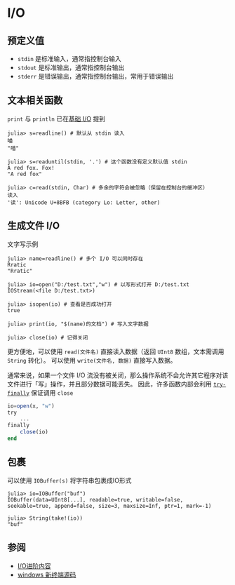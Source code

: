 # I/O
## 预定义值
- `stdin` 是标准输入，通常指控制台输入
- `stdout` 是标准输出，通常指控制台输出
- `stderr` 是错误输出，通常指控制台输出，常用于错误输出

## 文本相关函数
`print` 与 `println` 已在[基础 I/O](basicio.md) 提到
```julia-repl
julia> s=readline() # 默认从 stdin 读入
喵
"喵"

julia> s=readuntil(stdin, '.') # 这个函数没有定义默认值 stdin
A red fox. Fox!
"A red fox"

julia> c=read(stdin, Char) # 多余的字符会被忽略（保留在控制台的缓冲区）
读入
'读': Unicode U+8BFB (category Lo: Letter, other)
```

## 生成文件 I/O
文字写示例
```julia-repl
julia> name=readline() # 多个 I/O 可以同时存在
Rratic
"Rratic"

julia> io=open("D:/test.txt","w") # 以写形式打开 D:/test.txt
IOStream(<file D:/test.txt>)

julia> isopen(io) # 查看是否成功打开
true

julia> print(io, "$(name)的文档") # 写入文字数据

julia> close(io) # 记得关闭
```

更方便地，可以使用 `read(文件名)` 直接读入数据（返回 `UInt8` 数组，文本需调用 `String` 转化）。
可以使用 `write(文件名, 数据)` 直接写入数据。

通常来说，如果一个文件 I/O 流没有被关闭，那么操作系统不会允许其它程序对该文件进行「写」操作，并且部分数据可能丢失。
因此，许多函数内部会利用 [`try-finally`](error.md#finally) 保证调用 `close`
```jl
io=open(x, "w")
try
	...
finally
	close(io)
end
```

## 包裹
可以使用 `IOBuffer(s)` 将字符串包裹成IO形式
```julia-repl
julia> io=IOBuffer("buf")
IOBuffer(data=UInt8[...], readable=true, writable=false, seekable=true, append=false, size=3, maxsize=Inf, ptr=1, mark=-1)

julia> String(take!(io))
"buf"
```

## 参阅
- [I/O进阶内容](../advanced/io.md)
- [windows 新终端源码](https://github.com/microsoft/terminal)
